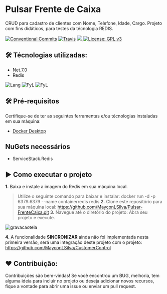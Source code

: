 # Pulsar Frente de Caixa
CRUD para cadastro de clientes com Nome, Telefone, Idade, Cargo. Projeto com fins didáticos, para testes da técnologia REDIS.

[![Conventional Commits](https://img.shields.io/badge/Conventional%20Commits-1.0.0-blue.svg)](https://conventionalcommits.org)
[![Travis](https://img.shields.io/travis/gotbahn/browsers-support-badges.svg)](https://github.com/MayconLSilva/Pulsar-FrenteCaixa)
<a href="https://github.com/MayconLSilva/Pulsar-FrenteCaixa">
    <img src="https://img.shields.io/github/issues-pr/FN-FAL113/github-readme-steam-status"/> 
</a>
[![License: GPL v3](https://img.shields.io/badge/License-GPLv3-blue.svg)](https://www.gnu.org/licenses/gpl-3.0)

## 🛠️ Técnologias utilizadas:
* Net.7.0
* Redis

![Lang](https://img.shields.io/badge/C%23-239120?style=for-the-badge&logo=c-sharp&logoColor=white)
![FyL](https://img.shields.io/badge/.NET-5C2D91?style=for-the-badge&logo=.net&logoColor=white)
![FyL](https://img.shields.io/badge/Redis-D9281A?style=for-the-badge&logo=redis&logoColor=white)

## 🛠️ Pré-requisitos
Certifique-se de ter as seguintes ferramentas e/ou técnologias instaladas em sua máquina:
* [Docker Desktop](https://desktop.docker.com/win/main/amd64/Docker%20Desktop%20Installer.exe?_gl=1*msh36l*_ga*MTQ0Mzc3NjU2Ny4xNjI1MzMzMjE5*_ga_XJWPQMJYHQ*MTY4NzM2NTc2Ni43LjEuMTY4NzM2NTc2Ni42MC4wLjA.)

## NuGets necessários
* ServiceStack.Redis

## ▶️ Como executar o projeto
**1.** Baixa e instale a imagem do Redis em sua máquina local.
> Utilize o seguinte comando para baixar e instalar: docker run -d -p 6379:6379 --name containerredis redis
**2.** Clone este repositório para sua máquina local:
> https://github.com/MayconLSilva/Pulsar-FrenteCaixa.git
**3.** Navegue até o diretório do projeto:
> Abra seu projeto e execute.

![gravacaotela](https://github.com/MayconLSilva/Pulsar-FrenteCaixa/assets/24304710/d26687ec-d129-41cb-b241-80ecebad509e)

**4.** A funcionalidade **SINCRONIZAR** ainda não foi implementada nesta primeira versão, será uma integração deste projeto com o projeto: https://github.com/MayconLSilva/CustomerControl

## ❤️ Contribuição:
Contribuições são bem-vindas! Se você encontrou um BUG, melhoria, tem alguma ideia para incluir no projeto ou deseja adicionar novos recursos, fique a vontade para abrir uma issue ou enviar um pull request.
